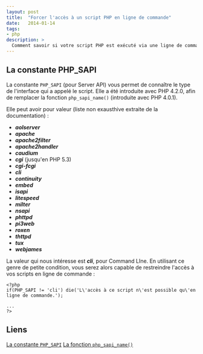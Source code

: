 ```yaml
---
layout: post
title:  "Forcer l'accès à un script PHP en ligne de commande"
date:   2014-01-14
tags:
- php
description: >
  Comment savoir si votre script PHP est exécuté via une ligne de commande, ou via le protocole HTTP ?
---
```


## La constante PHP_SAPI

La constante `PHP_SAPI` (pour Server API) vous permet de connaître le type de l'interface qui a appelé le script. Elle a été introduite avec PHP 4.2.0, afin de remplacer la fonction `php_sapi_name()` (introduite avec PHP 4.0.1).

Elle peut avoir pour valeur (liste non exausthive extraite de la documentation) :

 - ***aolserver***
 - ***apache***
 - ***apache2filter***
 - ***apache2handler***
 - ***caudium***
 - ***cgi*** (jusqu'en PHP 5.3)
 - ***cgi-fcgi***
 - ***cli***
 - ***continuity***
 - ***embed***
 - ***isapi***
 - ***litespeed***
 - ***milter***
 - ***nsapi***
 - ***phttpd***
 - ***pi3web***
 - ***roxen***
 - ***thttpd***
 - ***tux***
 - ***webjames***

La valeur qui nous intéresse est ***cli***, pour Command LIne. En utilisant ce genre de petite condition, vous serez alors capable de restreindre l'accès à vos scripts en ligne de commande :

	<?php
	if(PHP_SAPI != 'cli') die('L\'accès à ce script n\'est possible qu\'en ligne de commande.');

	...
	?>

## Liens
[La constante `PHP_SAPI`](http://php.net/manual/fr/reserved.constants.php#constant.php-sapi)
[La fonction `php_sapi_name()`](http://www.php.net/manual/fr/function.php-sapi-name.php)